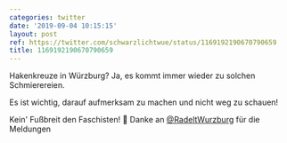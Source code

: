 ```yaml
---
categories: twitter
date: '2019-09-04 10:15:15'
layout: post
ref: https://twitter.com/schwarzlichtwue/status/1169192190670790659
title: 1169192190670790659
---
```

Hakenkreuze in Würzburg? Ja, es kommt immer wieder zu solchen Schmierereien.

Es ist wichtig, darauf aufmerksam zu machen und nicht weg zu schauen!



Kein' Fußbreit den Faschisten! 🏴 
Danke an [@RadeltWurzburg](https://twitter.com/RadeltWurzburg) für die Meldungen 